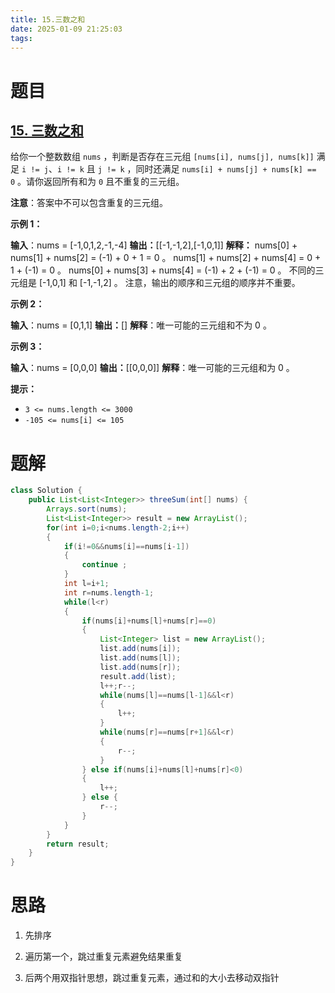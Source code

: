 ```yaml
---
title: 15.三数之和
date: 2025-01-09 21:25:03
tags:
---
```


# 题目

## [15. 三数之和](https://leetcode.cn/problems/3sum/)

给你一个整数数组 `nums` ，判断是否存在三元组 `[nums[i], nums[j], nums[k]]` 满足 `i != j`、`i != k` 且 `j != k` ，同时还满足 `nums[i] + nums[j] + nums[k] == 0` 。请你返回所有和为 `0` 且不重复的三元组。

**注意**：答案中不可以包含重复的三元组。

**示例 1：**

**输入**：nums = [-1,0,1,2,-1,-4]
**输出：**[[-1,-1,2],[-1,0,1]]
**解释：**
nums[0] + nums[1] + nums[2] = (-1) + 0 + 1 = 0 。
nums[1] + nums[2] + nums[4] = 0 + 1 + (-1) = 0 。
nums[0] + nums[3] + nums[4] = (-1) + 2 + (-1) = 0 。
不同的三元组是 [-1,0,1] 和 [-1,-1,2] 。
注意，输出的顺序和三元组的顺序并不重要。

**示例 2：**

**输入**：nums = [0,1,1]
**输出：**[]
**解释**：唯一可能的三元组和不为 0 。

**示例 3：**

**输入**：nums = [0,0,0]
**输出：**[[0,0,0]]
**解释**：唯一可能的三元组和为 0 。

**提示：**

- `3 <= nums.length <= 3000`
- `-105 <= nums[i] <= 105`



# 题解

```java
class Solution {
    public List<List<Integer>> threeSum(int[] nums) {
        Arrays.sort(nums);
        List<List<Integer>> result = new ArrayList();
        for(int i=0;i<nums.length-2;i++)
        {
            if(i!=0&&nums[i]==nums[i-1])
            {
                continue ;
            }
            int l=i+1;
            int r=nums.length-1;
            while(l<r)
            {
                if(nums[i]+nums[l]+nums[r]==0)
                {
                    List<Integer> list = new ArrayList();
                    list.add(nums[i]);
                    list.add(nums[l]);
                    list.add(nums[r]);
                    result.add(list);
                    l++;r--;
                    while(nums[l]==nums[l-1]&&l<r)
                    {
                        l++;
                    }
                    while(nums[r]==nums[r+1]&&l<r)
                    {
                        r--;
                    }
                } else if(nums[i]+nums[l]+nums[r]<0)
                {
                    l++;
                } else {
                    r--;
                }
            }
        }
        return result;
    }
}
```



# 思路

1. 先排序

2. 遍历第一个，跳过重复元素避免结果重复

3. 后两个用双指针思想，跳过重复元素，通过和的大小去移动双指针
